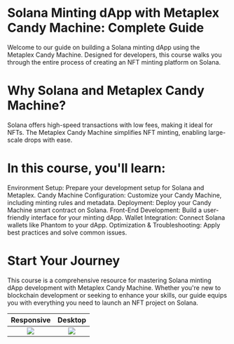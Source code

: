 
# Solana Minting dApp with Metaplex Candy Machine: Complete Guide

Welcome to our guide on building a Solana minting dApp using the Metaplex Candy Machine. Designed for developers, this course walks you through the entire process of creating an NFT minting platform on Solana.

# Why Solana and Metaplex Candy Machine?

Solana offers high-speed transactions with low fees, making it ideal for NFTs. The Metaplex Candy Machine simplifies NFT minting, enabling large-scale drops with ease.

# In this course, you'll learn:

Environment Setup: Prepare your development setup for Solana and Metaplex.
Candy Machine Configuration: Customize your Candy Machine, including minting rules and metadata.
Deployment: Deploy your Candy Machine smart contract on Solana.
Front-End Development: Build a user-friendly interface for your minting dApp.
Wallet Integration: Connect Solana wallets like Phantom to your dApp.
Optimization & Troubleshooting: Apply best practices and solve common issues.

# Start Your Journey

This course is a comprehensive resource for mastering Solana minting dApp development with Metaplex Candy Machine. Whether you're new to blockchain development or seeking to enhance your skills, our guide equips you with everything you need to launch an NFT project on Solana.


Responsive                     |  Desktop
:-------------------------:|:-------------------------:
![](scaffold-mobile.png)  |  ![](scaffold-desktop.png)
